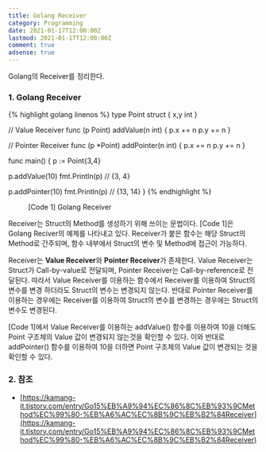 ```yaml
---
title: Golang Receiver
category: Programming
date: 2021-01-17T12:00:00Z
lastmod: 2021-01-17T12:00:00Z
comment: true
adsense: true
---
```


Golang의 Receiver를 정리한다.

### 1. Golang Receiver

{% highlight golang linenos %}
type Point struct {
   x,y int
}

// Value Receiver
func (p Point) addValue(n int) {
   p.x += n
   p.y += n
}

// Pointer Receiver
func (p *Point) addPointer(n int) {
   p.x += n
   p.y += n
}

func main()  {
   p := Point{3,4}

   p.addValue(10)
   fmt.Println(p) // {3, 4}

   p.addPointer(10)
   fmt.Println(p) // {13, 14}
}
{% endhighlight %}
<figure>
<figcaption class="caption">[Code 1] Golang Receiver</figcaption>
</figure>

Receiver는 Struct의 Method를 생성하기 위해 쓰이는 문법이다. [Code 1]은 Golang Reciver의 예제를 나타내고 있다. Receiver가 붙은 함수는 해당 Struct의 Method로 간주되며, 함수 내부에서 Struct의 변수 및 Method에 접근이 가능하다. 

Receiver는 **Value Receiver**와 **Pointer Receiver**가 존재한다. Value Receiver는 Struct가 Call-by-value로 전달되며, Pointer Receiver는 Call-by-reference로 전달된다. 따라서 Value Receiver를 이용하는 함수에서 Receiver를 이용하여 Struct의 변수를 변경 하더라도 Struct의 변수는 변경되지 않는다. 반대로 Pointer Receiver를 이용하는 경우에는 Receiver를 이용하여 Struct의 변수를 변경하는 경우에는 Struct의 변수도 변경된다.

[Code 1]에서 Value Receiver를 이용하는 addValue() 함수를 이용하여 10을 더해도 Point 구조체의 Value 값이 변경되지 않는것을 확인할 수 있다. 이와 반대로 addPointer() 함수를 이용하여 10을 더하면 Point 구조체의 Value 값이 변경되는 것을 확인할 수 있다.

### 2. 참조

* [https://kamang-it.tistory.com/entry/Go15%EB%A9%94%EC%86%8C%EB%93%9CMethod%EC%99%80-%EB%A6%AC%EC%8B%9C%EB%B2%84Receiver](https://kamang-it.tistory.com/entry/Go15%EB%A9%94%EC%86%8C%EB%93%9CMethod%EC%99%80-%EB%A6%AC%EC%8B%9C%EB%B2%84Receiver)